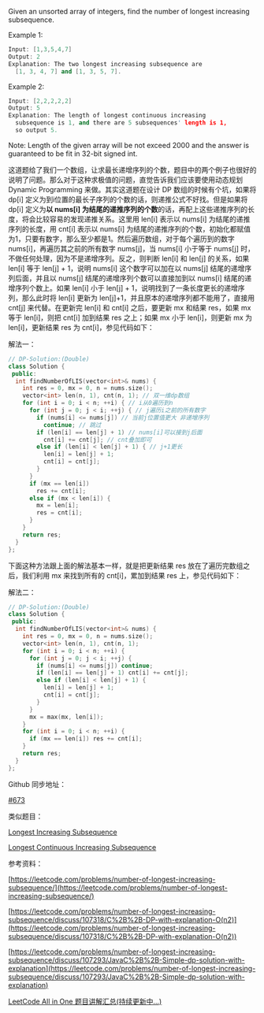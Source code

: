 Given an unsorted array of integers, find the number of longest increasing subsequence.

Example 1:

```cpp
Input: [1,3,5,4,7]
Output: 2
Explanation: The two longest increasing subsequence are
  [1, 3, 4, 7] and [1, 3, 5, 7].
```

Example 2:

```cpp
Input: [2,2,2,2,2]
Output: 5
Explanation: The length of longest continuous increasing
  subsequence is 1, and there are 5 subsequences' length is 1,
  so output 5.
```

Note: Length of the given array will be not exceed 2000 and the answer is guaranteed to be fit in 32-bit signed int.

这道题给了我们一个数组，让求最长递增序列的个数，题目中的两个例子也很好的说明了问题。那么对于这种求极值的问题，直觉告诉我们应该要使用动态规划 Dynamic Programming 来做。其实这道题在设计 DP 数组的时候有个坑，如果将 dp[i] 定义为到i位置的最长子序列的个数的话，则递推公式不好找。但是如果将 dp[i] 定义为**以 nums[i] 为结尾的递推序列的个数**的话，再配上这些递推序列的长度，将会比较容易的发现递推关系。这里用 len[i] 表示以 nums[i] 为结尾的递推序列的长度，用 cnt[i] 表示以 nums[i] 为结尾的递推序列的个数，初始化都赋值为1，只要有数字，那么至少都是1。然后遍历数组，对于每个遍历到的数字 nums[i]，再遍历其之前的所有数字 nums[j]，当 nums[i] 小于等于 nums[j] 时，不做任何处理，因为不是递增序列。反之，则判断 len[i] 和 len[j] 的关系，如果 len[i] 等于 len[j] + 1，说明 nums[i] 这个数字可以加在以 nums[j] 结尾的递增序列后面，并且以 nums[j] 结尾的递增序列个数可以直接加到以 nums[i] 结尾的递增序列个数上。如果 len[i] 小于 len[j] + 1，说明找到了一条长度更长的递增序列，那么此时将 len[i] 更新为 len[j]+1，并且原本的递增序列都不能用了，直接用 cnt[j] 来代替。在更新完 len[i] 和 cnt[i] 之后，要更新 mx 和结果 res，如果 mx 等于 len[i]，则把 cnt[i] 加到结果 res 之上；如果 mx 小于 len[i]，则更新 mx 为 len[i]，更新结果 res 为 cnt[i]，参见代码如下：

解法一：

```cpp
// DP-Solution:(Double)
class Solution {
 public:
  int findNumberOfLIS(vector<int>& nums) {
    int res = 0, mx = 0, n = nums.size();
    vector<int> len(n, 1), cnt(n, 1); // 双一维dp数组
    for (int i = 0; i < n; ++i) { // i从0遍历到n
      for (int j = 0; j < i; ++j) { // j遍历i之前的所有数字
        if (nums[i] <= nums[j]) // 当前j位置值更大 非递增序列
          continue; // 跳过
        if (len[i] == len[j] + 1) // nums[i]可以接到j后面
          cnt[i] += cnt[j]; // cnt叠加即可
        else if (len[i] < len[j] + 1) { // j+1更长
          len[i] = len[j] + 1;
          cnt[i] = cnt[j];
        }
      }
      if (mx == len[i])
        res += cnt[i];
      else if (mx < len[i]) {
        mx = len[i];
        res = cnt[i];
      }
    }
    return res;
  }
};
```

下面这种方法跟上面的解法基本一样，就是把更新结果 res 放在了遍历完数组之后，我们利用 mx 来找到所有的 cnt[i]，累加到结果 res 上，参见代码如下：

解法二：

```cpp
// DP-Solution:(Double)
class Solution {
 public:
  int findNumberOfLIS(vector<int>& nums) {
    int res = 0, mx = 0, n = nums.size();
    vector<int> len(n, 1), cnt(n, 1);
    for (int i = 0; i < n; ++i) {
      for (int j = 0; j < i; ++j) {
        if (nums[i] <= nums[j]) continue;
        if (len[i] == len[j] + 1) cnt[i] += cnt[j];
        else if (len[i] < len[j] + 1) {
          len[i] = len[j] + 1;
          cnt[i] = cnt[j];
        }
      }
      mx = max(mx, len[i]);
    }
    for (int i = 0; i < n; ++i) {
      if (mx == len[i]) res += cnt[i];
    }
    return res;
  }
};
```

Github 同步地址：

[#673](https://github.com/grandyang/leetcode/issues/673)

类似题目：

[Longest Increasing Subsequence](http://www.cnblogs.com/grandyang/p/4938187.html)

[Longest Continuous Increasing Subsequence](http://www.cnblogs.com/grandyang/p/7608976.html)

参考资料：

[https://leetcode.com/problems/number-of-longest-increasing-subsequence/](https://leetcode.com/problems/number-of-longest-increasing-subsequence/)

[](https://leetcode.com/problems/number-of-longest-increasing-subsequence/discuss/107318/C%2B%2B-DP-with-explanation-O(n2))[https://leetcode.com/problems/number-of-longest-increasing-subsequence/discuss/107318/C%2B%2B-DP-with-explanation-O(n2)](https://leetcode.com/problems/number-of-longest-increasing-subsequence/discuss/107318/C%2B%2B-DP-with-explanation-O(n2))

[https://leetcode.com/problems/number-of-longest-increasing-subsequence/discuss/107293/JavaC%2B%2B-Simple-dp-solution-with-explanation](https://leetcode.com/problems/number-of-longest-increasing-subsequence/discuss/107293/JavaC%2B%2B-Simple-dp-solution-with-explanation)

[LeetCode All in One 题目讲解汇总(持续更新中...)](http://www.cnblogs.com/grandyang/p/4606334.html)